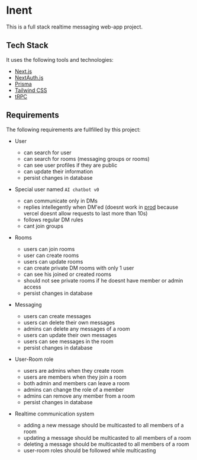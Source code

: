 # Inent

This is a full stack realtime messaging web-app project.

## Tech Stack

It uses the following tools and technologies:

- [Next.js](https://nextjs.org)
- [NextAuth.js](https://next-auth.js.org)
- [Prisma](https://prisma.io)
- [Tailwind CSS](https://tailwindcss.com)
- [tRPC](https://trpc.io)

## Requirements

The following requirements are fullfilled by this project:
- User
  - can search for user
  - can search for rooms (messaging groups or rooms)
  - can see user profiles if they are public
  - can update their information
  - persist changes in database

- Special user named `AI chatbot v0`
  - can communicate only in DMs
  - replies intellegently when DM'ed (doesnt work in [prod](https://inent.imoxto.me) because vercel doesnt allow requests to last more than 10s)
  - follows regular DM rules
  - cant join groups

- Rooms
  - users can join rooms
  - user can create rooms
  - users can update rooms
  - can create private DM rooms with only 1 user
  - can see his joined or created rooms
  - should not see private rooms if he doesnt have member or admin access
  - persist changes in database

- Messaging
  - users can create messages
  - users can delete their own messages
  - admins can delete any messages of a room
  - users can update their own messages
  - users can see messages in the room
  - persist changes in database

- User-Room role
  - users are admins when they create room
  - users are members when they join a room
  - both admin and members can leave a room
  - admins can change the role of a member
  - admins can remove any member from a room
  - persist changes in database

- Realtime communication system
  - adding a new message should be multicasted to all members of a room
  - updating a message should be multicasted to all members of a room
  - deleting a message should be multicasted to all members of a room
  - user-room roles should be followed while multicasting
